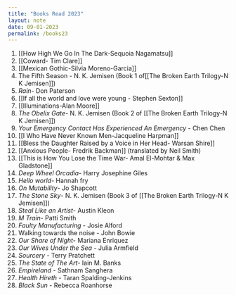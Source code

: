 ```yaml
---
title: "Books Read 2023"
layout: note
date: 09-01-2023
permalink: /books23
---
```

1. [[How High We Go In The Dark-Sequoia Nagamatsu]]
2. [[Coward- Tim Clare]]
3. [[Mexican Gothic-Silvia Moreno-Garcia]]
4. The Fifth Season - N. K. Jemisen (Book 1 of[[The Broken Earth Trilogy-N K Jemisen]])
5. *Rain*- Don Paterson
6. [[If all the world and love were young - Stephen Sexton]]
7. [[Illuminations-Alan Moore]]
8. *The Obelix Gate*- N. K. Jemisen (Book 2 of [[The Broken Earth Trilogy-N K Jemisen]])
9. *Your Emergency Contact Has Experienced An Emergency* - Chen Chen
10. [[I Who Have Never Known Men-Jacqueline Harpman]]
11. [[Bless the Daughter Raised by a Voice in Her Head- Warsan Shire]]
12. [[Anxious People- Fredrik Backman]] (translated by Neil Smith) 
13. [[This is How You Lose the Time War- Amal El-Mohtar & Max Gladstone]]
14. *Deep Wheel Orcadia*- Harry Josephine Giles
14. *Hello world*- Hannah fry
15. *On Mutability*- Jo Shapcott
16. *The Stone Sky*- N. K. Jemisen (Book 3 of [[The Broken Earth Trilogy-N K Jemisen]])
17. *Steal Like an Artist*- Austin Kleon
18. *M Train*- Patti Smith
19. *Faulty Manufacturing* - Josie Alford
20. Walking towards the noise - John Bowie 
21. *Our Share of Night*- Mariana Enriquez
22. *Our Wives Under the Sea* - Julia Armfield
23. *Sourcery* - Terry Pratchett
24. *The State of The Art*- Iain M. Banks
25. *Empireland* - Sathnam Sanghera
26. *Health Hireth* - Taran Spalding-Jenkins
27. *Black Sun* - Rebecca Roanhorse